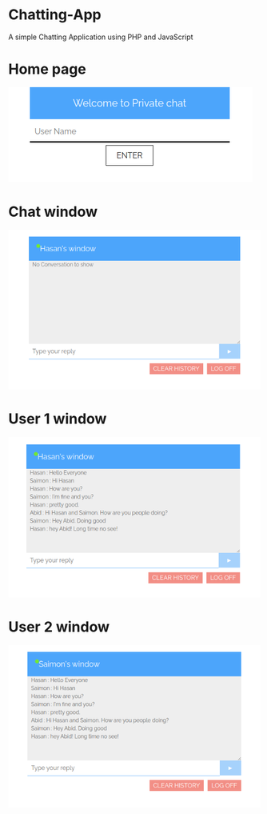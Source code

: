# Chatting-App
A simple Chatting Application using PHP and JavaScript

# Home page
![Chat Home](images/home.png)

# Chat window
![Chat Window](images/chat_window.png)

# User 1 window
![user window](images/hasan_window.png)

# User 2 window
![user window](images/saimon_window.png)
